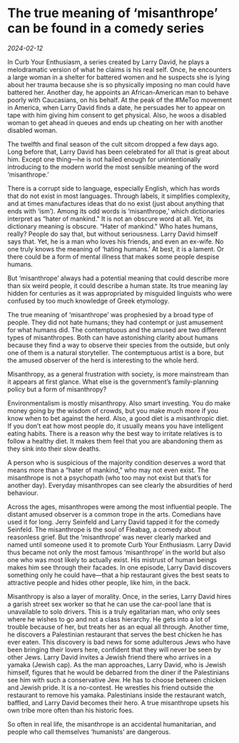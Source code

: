 # The true meaning of ‘misanthrope’ can be found in a comedy series

*2024-02-12*

In Curb Your Enthusiasm, a series created by Larry David, he plays a
melodramatic version of what he claims is his real self. Once, he
encounters a large woman in a shelter for battered women and he suspects
she is lying about her trauma because she is so physically imposing no
man could have battered her. Another day, he appoints an
African-American man to behave poorly with Caucasians, on his behalf. At
the peak of the \#MeToo movement in America, when Larry David finds a
date, he persuades her to appear on tape with him giving him consent to
get physical. Also, he woos a disabled woman to get ahead in queues and
ends up cheating on her with another disabled woman.

The twelfth and final season of the cult sitcom dropped a few days ago.
Long before that, Larry David has been celebrated for all that is great
about him. Except one thing—he is not hailed enough for unintentionally
introducing to the modern world the most sensible meaning of the word
‘misanthrope.’

There is a corrupt side to language, especially English, which has words
that do not exist in most languages. Through labels, it simplifies
complexity, and at times manufactures ideas that do no exist (just about
anything that ends with ‘ism’). Among its odd words is ‘misanthrope,’
which dictionaries interpret as “hater of mankind." It is not an obscure
word at all. Yet, its dictionary meaning is obscure. “Hater of mankind."
Who hates humans, really? People do say that, but without seriousness.
Larry David himself says that. Yet, he is a man who loves his friends,
and even an ex-wife. No one truly knows the meaning of ‘hating humans.’
At best, it is a lament. Or there could be a form of mental illness that
makes some people despise humans.

But ‘misanthrope’ always had a potential meaning that could describe
more than six weird people, it could describe a human state. Its true
meaning lay hidden for centuries as it was appropriated by misguided
linguists who were confused by too much knowledge of Greek etymology.

The true meaning of ‘misanthrope’ was prophesied by a broad type of
people. They did not hate humans; they had contempt or just amusement
for what humans did. The contemptuous and the amused are two different
types of misanthropes. Both can have astonishing clarity about humans
because they find a way to observe their species from the outside, but
only one of them is a natural storyteller. The contemptuous artist is a
bore, but the amused observer of the herd is interesting to the whole
herd.

Misanthropy, as a general frustration with society, is more mainstream
than it appears at first glance. What else is the government’s
family-planning policy but a form of misanthropy?

Environmentalism is mostly misanthropy. Also smart investing. You do
make money going by the wisdom of crowds, but you make much more if you
know when to bet against the herd. Also, a good diet is a misanthropic
diet. If you don’t eat how most people do, it usually means you have
intelligent eating habits. There is a reason why the best way to
irritate relatives is to follow a healthy diet. It makes them feel that
you are abandoning them as they sink into their slow deaths.

A person who is suspicious of the majority condition deserves a word
that means more than a “hater of mankind," who may not even exist. The
misanthrope is not a psychopath (who too may not exist but that’s for
another day). Everyday misanthropes can see clearly the absurdities of
herd behaviour.

Across the ages, misanthropes were among the most influential people.
The distant amused observer is a common trope in the arts. Comedians
have used it for long. Jerry Seinfeld and Larry David tapped it for the
comedy Seinfeld. The misanthrope is the soul of Fleabag, a comedy about
reasonless grief. But the ‘misanthrope’ was never clearly marked and
named until someone used it to promote Curb Your Enthusiasm. Larry David
thus became not only the most famous ‘misanthrope’ in the world but also
one who was most likely to actually exist. His mistrust of human beings
makes him see through their facades. In one episode, Larry David
discovers something only he could have—that a hip restaurant gives the
best seats to attractive people and hides other people, like him, in the
back.

Misanthropy is also a layer of morality. Once, in the series, Larry
David hires a garish street sex worker so that he can use the car-pool
lane that is unavailable to solo drivers. This is a truly egalitarian
man, who only sees where he wishes to go and not a class hierarchy. He
gets into a lot of trouble because of her, but treats her as an equal
all through. Another time, he discovers a Palestinian restaurant that
serves the best chicken he has ever eaten. This discovery is bad news
for some adulterous Jews who have been bringing their lovers here,
confident that they will never be seen by other Jews. Larry David
invites a Jewish friend there who arrives in a yamaka (Jewish cap). As
the man approaches, Larry David, who is Jewish himself, figures that he
would be debarred from the diner if the Palestinians see him with such a
conservative Jew. He has to choose between chicken and Jewish pride. It
is a no-contest. He wrestles his friend outside the restaurant to remove
his yamaka. Palestinians inside the restaurant watch, baffled, and Larry
David becomes their hero. A true misanthrope upsets his own tribe more
often than his historic foes.

So often in real life, the misanthrope is an accidental humanitarian,
and people who call themselves ‘humanists’ are dangerous.
